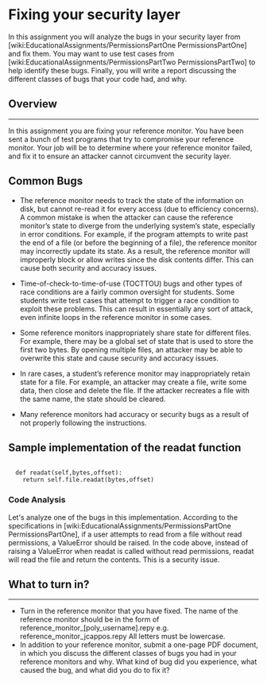 
# Fixing your security layer

In this assignment you will analyze the bugs in your security layer from [wiki:EducationalAssignments/PermissionsPartOne PermissionsPartOne] and fix them.  You may want to use test cases from [wiki:EducationalAssignments/PermissionsPartTwo PermissionsPartTwo] to help identify these bugs.  Finally, you will write a report discussing the different classes of bugs that your code had, and why.




## Overview
----
In this assignment you are fixing your reference monitor.  You have been sent a bunch of test programs that try to compromise your reference monitor.  Your job will be to determine where your reference monitor failed, and fix it to ensure an attacker cannot circumvent the security layer.



## Common Bugs
 * The reference monitor needs to track the state of the information on disk, but cannot re-read it for every access (due to efficiency concerns). A common mistake is when the attacker can cause the reference monitor’s state to diverge from the underlying system’s state, especially in error conditions. For example, if the program attempts to write past the end of a file (or before the beginning of a file), the reference monitor may incorrectly update its state. As a result, the reference monitor will improperly block or allow writes since the disk contents differ. This can cause both security and accuracy issues.

 * Time-of-check-to-time-of-use (TOCTTOU) bugs and other types of race conditions are a fairly common oversight for students. Some students write test cases that attempt to trigger a race condition to exploit these problems. This can result in essentially any sort of attack, even infinite loops in the reference monitor in some cases.

 * Some reference monitors inappropriately share state for different files. For example, there may be a global set of state that is used to store the first two bytes. By opening multiple files, an attacker may be able to overwrite this state and cause security and accuracy issues.

 * In rare cases, a student’s reference monitor may inappropriately retain state for a file. For example, an attacker may create a file, write some data, then close and delete the file. If the attacker recreates a file with the same name, the state should be cleared.

 * Many reference monitors had accuracy or security bugs as a result of not properly following the instructions.  



## Sample implementation of the readat function
```

  def readat(self,bytes,offset):
    return self.file.readat(bytes,offset)
```

### Code Analysis
Let's analyze one of the bugs in this implementation.  According to the specifications in [wiki:EducationalAssignments/PermissionsPartOne PermissionsPartOne], if a user attempts to read from a file without read permissions, a ValueError should be raised.  In the code above, instead of raising a ValueError when readat is called without read permissions, readat will read the file and return the contents.  This is a security issue.



## What to turn in?
----
 
 * Turn in the reference monitor that you have fixed.  The name of the reference monitor should be in the form of reference_monitor_[poly_username].repy
e.g. reference_monitor_jcappos.repy
All letters must be lowercase.
 * In addition to your reference monitor, submit a one-page PDF document, in which you discuss the different classes of bugs you had in your reference monitors and why.
What kind of bug did you experience, what caused the bug, and what did you do to fix it?